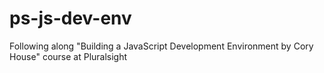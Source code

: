 # ps-js-dev-env

Following along "Building a JavaScript Development Environment by Cory House" course at Pluralsight
